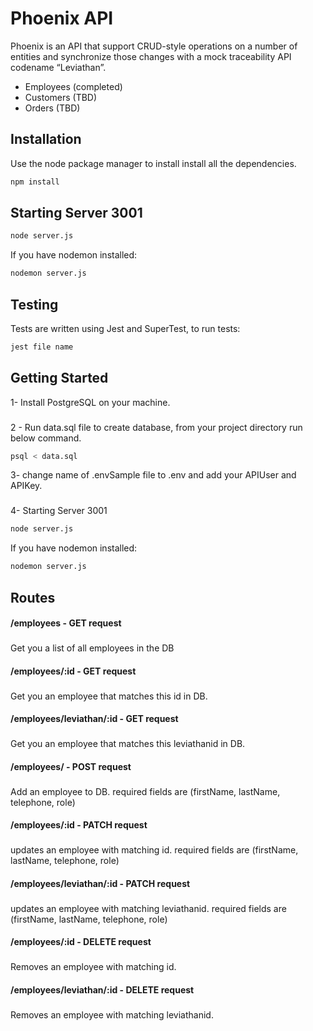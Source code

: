 # Phoenix API

Phoenix is an API that support CRUD-style operations on a number of entities and synchronize those changes with a mock traceability API codename “Leviathan”.  
- Employees (completed)
- Customers (TBD)
- Orders (TBD)

## Installation

Use the node package manager to install install all the dependencies.

```bash
npm install
```
## Starting Server 3001

```bash
node server.js
```
If you have nodemon installed:
```bash
nodemon server.js
```
## Testing
Tests are written using Jest and SuperTest, to run tests:
```bash
jest file name
```
## Getting Started
1- Install PostgreSQL on your machine. 
###
2 - Run data.sql file to create database, from your project directory run below command.
```bash
psql < data.sql 
```
3- change name of .envSample file to .env and add your APIUser and APIKey.
###
4- 
Starting Server 3001

```bash
node server.js
```
If you have nodemon installed:
```bash
nodemon server.js
```
## Routes
#### /employees - GET request
### 
Get you a list of all employees in the DB
#### /employees/:id - GET request
### 
Get you an employee that matches this id in DB.
#### /employees/leviathan/:id - GET request
### 
Get you an employee that matches this leviathanid in DB.
#### /employees/ - POST request
### 
Add an employee to DB.
required fields are (firstName, lastName, telephone, role)
#### /employees/:id - PATCH request
### 
updates an employee with matching id.
required fields are (firstName, lastName, telephone, role)
#### /employees/leviathan/:id - PATCH request
### 
updates an employee with matching leviathanid.
required fields are (firstName, lastName, telephone, role)
#### /employees/:id - DELETE request
### 
Removes an employee with matching id.
#### /employees/leviathan/:id - DELETE request
### 
Removes an employee with matching leviathanid.
